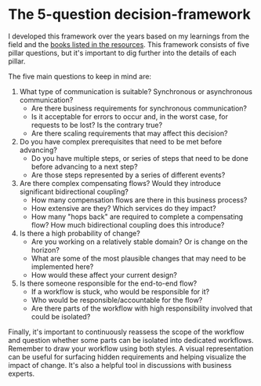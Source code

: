 # The 5-question decision-framework

I developed this framework over the years based on my learnings from the field and the [books listed in the resources](README.md#books).
This framework consists of five pillar questions, but it's important to dig further into the details of each pillar.

The five main questions to keep in mind are:
1. What type of communication is suitable? Synchronous or asynchronous communication?
    - Are there business requirements for synchronous communication?
    - Is it acceptable for errors to occur and, in the worst case, for requests to be lost? Is the contrary true?
    - Are there scaling requirements that may affect this decision?
2. Do you have complex prerequisites that need to be met before advancing?
    - Do you have multiple steps, or series of steps that need to be done before advancing to a next step?
    - Are those steps represented by a series of different events?
3. Are there complex compensating flows? Would they introduce significant bidirectional coupling?
    - How many compensation flows are there in this business process?
    - How extensive are they? Which services do they impact?
    - How many "hops back" are required to complete a compensating flow? How much bidirectional coupling does this introduce?
4. Is there a high probability of change?
    - Are you working on a relatively stable domain? Or is change on the horizon?
    - What are some of the most plausible changes that may need to be implemented here?
    - How would these affect your current design?
5. Is there someone responsible for the end-to-end flow?
    - If a workflow is stuck, who would be responsible for it?
    - Who would be responsible/accountable for the flow?
    - Are there parts of the workflow with high responsibility involved that could be isolated?

Finally, it's important to continuously reassess the scope of the workflow and question whether some parts can be isolated into dedicated workflows.
Remember to draw your workflow using both styles. A visual representation can be useful for surfacing hidden requirements and helping visualize the impact of change. It's also a helpful tool in discussions with business experts.
